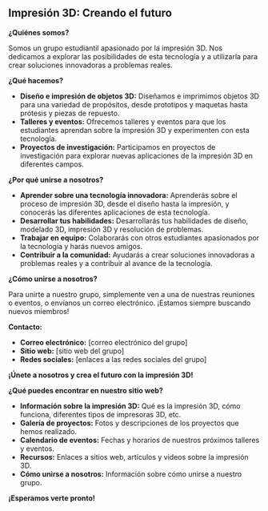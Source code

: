 ## Impresión 3D: Creando el futuro

**¿Quiénes somos?**

Somos un grupo estudiantil apasionado por la impresión 3D. Nos dedicamos a explorar las posibilidades de esta tecnología y a utilizarla para crear soluciones innovadoras a problemas reales.

**¿Qué hacemos?**

* **Diseño e impresión de objetos 3D:** Diseñamos e imprimimos objetos 3D para una variedad de propósitos, desde prototipos y maquetas hasta prótesis y piezas de repuesto.
* **Talleres y eventos:** Ofrecemos talleres y eventos para que los estudiantes aprendan sobre la impresión 3D y experimenten con esta tecnología.
* **Proyectos de investigación:** Participamos en proyectos de investigación para explorar nuevas aplicaciones de la impresión 3D en diferentes campos.

**¿Por qué unirse a nosotros?**

* **Aprender sobre una tecnología innovadora:** Aprenderás sobre el proceso de impresión 3D, desde el diseño hasta la impresión, y conocerás las diferentes aplicaciones de esta tecnología.
* **Desarrollar tus habilidades:** Desarrollarás tus habilidades de diseño, modelado 3D, impresión 3D y resolución de problemas.
* **Trabajar en equipo:** Colaborarás con otros estudiantes apasionados por la tecnología y harás nuevos amigos.
* **Contribuir a la comunidad:** Ayudarás a crear soluciones innovadoras a problemas reales y a contribuir al avance de la tecnología.

**¿Cómo unirse a nosotros?**

Para unirte a nuestro grupo, simplemente ven a una de nuestras reuniones o eventos, o envíanos un correo electrónico. ¡Estamos siempre buscando nuevos miembros!

**Contacto:**

* **Correo electrónico:** [correo electrónico del grupo]
* **Sitio web:** [sitio web del grupo]
* **Redes sociales:** [enlaces a las redes sociales del grupo]

**¡Únete a nosotros y crea el futuro con la impresión 3D!**

**¿Qué puedes encontrar en nuestro sitio web?**

* **Información sobre la impresión 3D:** Qué es la impresión 3D, cómo funciona, diferentes tipos de impresoras 3D, etc.
* **Galería de proyectos:** Fotos y descripciones de los proyectos que hemos realizado.
* **Calendario de eventos:** Fechas y horarios de nuestros próximos talleres y eventos.
* **Recursos:** Enlaces a sitios web, artículos y videos sobre la impresión 3D.
* **Cómo unirse a nosotros:** Información sobre cómo unirse a nuestro grupo.

**¡Esperamos verte pronto!**
